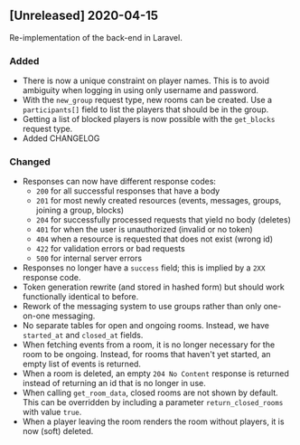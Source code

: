 ## [Unreleased] 2020-04-15
Re-implementation of the back-end in Laravel.
### Added
 - There is now a unique constraint on player names. This is to avoid ambiguity when logging in using only username and password.
 - With the `new_group` request type, new rooms can be created. Use a `participants[]` field to list the players that should be in the group.
 - Getting a list of blocked players is now possible with the `get_blocks` request type.
 - Added CHANGELOG
 
### Changed
 - Responses can now have different response codes:
   - `200` for all successful responses that have a body
   - `201` for most newly created resources (events, messages, groups, joining a group, blocks)
   - `204` for successfully processed requests that yield no body (deletes)
   - `401` for when the user is unauthorized (invalid or no token)
   - `404` when a resource is requested that does not exist (wrong id)
   - `422` for validation errors or bad requests
   - `500` for internal server errors
 - Responses no longer have a `success` field; this is implied by a `2XX` response code.
 - Token generation rewrite (and stored in hashed form) but should work functionally identical to before.
 - Rework of the messaging system to use groups rather than only one-on-one messaging.
 - No separate tables for open and ongoing rooms. Instead, we have `started_at` and `closed_at` fields.
 - When fetching events from a room, it is no longer necessary for the room to be ongoing. Instead, for rooms that haven't yet started, an empty list of events is returned.
 - When a room is deleted, an empty `204 No Content` response is returned instead of returning an id that is no longer in use.
 - When calling `get_room_data`, closed rooms are not shown by default. This can be overridden by including a parameter `return_closed_rooms` with value `true`.
 - When a player leaving the room renders the room without players, it is now (soft) deleted.
